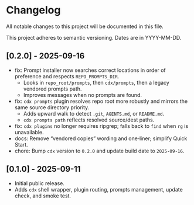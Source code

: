# Changelog

All notable changes to this project will be documented in this file.

This project adheres to semantic versioning. Dates are in YYYY-MM-DD.

## [0.2.0] - 2025-09-16

- fix: Prompt installer now searches correct locations in order of preference and respects `REPO_PROMPTS_DIR`.
  - Looks in `repo_root/prompts`, then `cdx/prompts`, then a legacy vendored prompts path.
  - Improves messages when no prompts are found.
- fix: `cdx prompts` plugin resolves repo root more robustly and mirrors the same source directory priority.
  - Adds upward walk to detect `.git`, `AGENTS.md`, or `README.md`.
  - `cdx prompts path` reflects resolved source/dest paths.
- fix: `cdx plugins` no longer requires ripgrep; falls back to `find` when `rg` is unavailable.
- docs: Remove “vendored copies” wording and one‑liner; simplify Quick Start.
- chore: Bump `cdx` version to `0.2.0` and update build date to `2025-09-16`.

## [0.1.0] - 2025-09-11

- Initial public release.
- Adds `cdx` shell wrapper, plugin routing, prompts management, update check, and smoke test.
